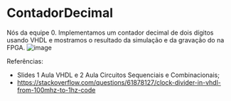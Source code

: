 # ContadorDecimal
 Nós da equipe 0. Implementamos um contador decimal de dois dígitos usando VHDL e mostramos o resultado da simulação e da gravação do na FPGA.
![image](https://github.com/iCarlosCode/ContadorDecimal/assets/69172891/55ba6a7c-8891-442e-ab61-cc4f5923c936)

Referências:
- Slides 1 Aula VHDL e 2 Aula Circuitos Sequenciais e Combinacionais;
- https://stackoverflow.com/questions/61878127/clock-divider-in-vhdl-from-100mhz-to-1hz-code
